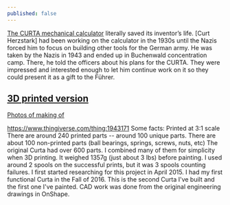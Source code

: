 ```yaml
---
published: false
---
```

[The CURTA mechanical calculator](http://hackaday.com/2014/09/16/retrotechtacular-the-curta-mechanical-calculator/) literally saved its inventor’s life. [Curt Herzstark] had been working on the calculator in the 1930s until the Nazis forced him to focus on building other tools for the German army. He was taken by the Nazis in 1943 and ended up in Buchenwald concentration camp. There, he told the officers about his plans for the CURTA. They were impressed and interested enough to let him continue work on it so they could present it as a gift to the Führer.

## [3D printed version](http://hackaday.com/2017/07/17/3d-printed-math-grenade/)

[Photos of making of](http://imgur.com/a/ZAx7R#QpoZQao)

https://www.thingiverse.com/thing:1943171 Some facts: Printed at 3:1 scale There are around 240 printed parts -- around 100 unique parts. There are about 100 non-printed parts (ball bearings, springs, screws, nuts, etc) The original Curta had over 600 parts. I combined many of them for simplicity when 3D printing. It weighed 1357g (just about 3 lbs) before painting. I used around 2 spools on the successful prints, but it was 3 spools counting failures. I first started researching for this project in April 2015. I had my first functional Curta in the Fall of 2016. This is the second Curta I've built and the first one I've painted. CAD work was done from the original engineering drawings in OnShape.
